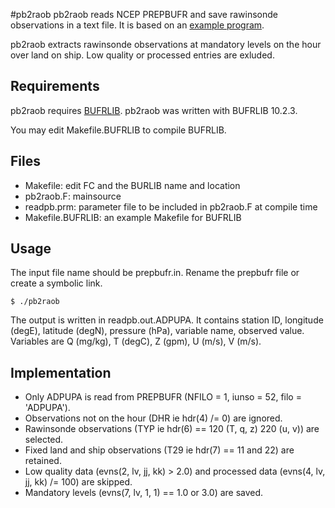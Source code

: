 #pb2raob
pb2raob reads NCEP PREPBUFR and save rawinsonde observations in a text file.
It is based on an [example program](http://www.nco.ncep.noaa.gov/sib/decoders/BUFRLIB/toc/prepbufr/).

pb2raob extracts rawinsonde observations at mandatory levels
on the hour over land on ship.
Low quality or processed entries are exluded.

## Requirements

pb2raob requires [BUFRLIB](http://www.nco.ncep.noaa.gov/sib/decoders/BUFRLIB/).
pb2raob was written with BUFRLIB 10.2.3.

You may edit Makefile.BUFRLIB to compile BUFRLIB.

## Files

- Makefile: edit FC and the BURLIB name and location
- pb2raob.F: mainsource 
- readpb.prm: parameter file to be included in pb2raob.F at compile time
- Makefile.BUFRLIB: an example Makefile for BUFRLIB

## Usage

The input file name should be prepbufr.in.
Rename the prepbufr file or create a symbolic link.

    $ ./pb2raob

The output is written in readpb.out.ADPUPA.
It contains station ID, longitude (degE), latitude (degN), pressure (hPa), variable name, observed value.
Variables are Q (mg/kg), T (degC), Z (gpm), U (m/s), V (m/s).

## Implementation

- Only ADPUPA is read from PREPBUFR (NFILO = 1, iunso = 52, filo = 'ADPUPA').
- Observations not on the hour (DHR ie hdr(4) /= 0) are ignored.
- Rawinsonde observations (TYP ie hdr(6) == 120 (T, q, z) 220 (u, v)) are selected.
- Fixed land and ship observations (T29 ie hdr(7) == 11 and 22) are retained.
- Low quality data (evns(2, lv, jj, kk) > 2.0) and processed data (evns(4, lv, jj, kk) /= 100) are skipped.
- Mandatory levels (evns(7, lv, 1, 1) == 1.0 or 3.0) are saved.
